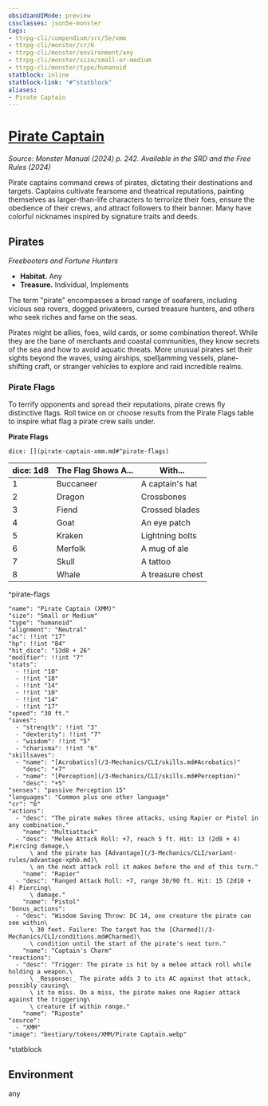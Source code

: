 ```yaml
---
obsidianUIMode: preview
cssclasses: json5e-monster
tags:
- ttrpg-cli/compendium/src/5e/xmm
- ttrpg-cli/monster/cr/6
- ttrpg-cli/monster/environment/any
- ttrpg-cli/monster/size/small-or-medium
- ttrpg-cli/monster/type/humanoid
statblock: inline
statblock-link: "#^statblock"
aliases:
- Pirate Captain
---
```

# [Pirate Captain](3-Mechanics\CLI\bestiary\humanoid/pirate-captain-xmm.md)
*Source: Monster Manual (2024) p. 242. Available in the <span title='Systems Reference Document (5.2)'>SRD</span> and the Free Rules (2024)*  

Pirate captains command crews of pirates, dictating their destinations and targets. Captains cultivate fearsome and theatrical reputations, painting themselves as larger-than-life characters to terrorize their foes, ensure the obedience of their crews, and attract followers to their banner. Many have colorful nicknames inspired by signature traits and deeds.

## Pirates

*Freebooters and Fortune Hunters*

- **Habitat.** Any  
- **Treasure.** Individual, Implements  

The term "pirate" encompasses a broad range of seafarers, including vicious sea rovers, dogged privateers, cursed treasure hunters, and others who seek riches and fame on the seas.

Pirates might be allies, foes, wild cards, or some combination thereof. While they are the bane of merchants and coastal communities, they know secrets of the sea and how to avoid aquatic threats. More unusual pirates set their sights beyond the waves, using airships, spelljamming vessels, plane-shifting craft, or stranger vehicles to explore and raid incredible realms.

### Pirate Flags

To terrify opponents and spread their reputations, pirate crews fly distinctive flags. Roll twice on or choose results from the Pirate Flags table to inspire what flag a pirate crew sails under.

**Pirate Flags**

`dice: [](pirate-captain-xmm.md#^pirate-flags)`

| dice: 1d8 | The Flag Shows A... | With... |
|-----------|---------------------|---------|
| 1 | Buccaneer | A captain's hat |
| 2 | Dragon | Crossbones |
| 3 | Fiend | Crossed blades |
| 4 | Goat | An eye patch |
| 5 | Kraken | Lightning bolts |
| 6 | Merfolk | A mug of ale |
| 7 | Skull | A tattoo |
| 8 | Whale | A treasure chest |
^pirate-flags

```statblock
"name": "Pirate Captain (XMM)"
"size": "Small or Medium"
"type": "humanoid"
"alignment": "Neutral"
"ac": !!int "17"
"hp": !!int "84"
"hit_dice": "13d8 + 26"
"modifier": !!int "7"
"stats":
  - !!int "10"
  - !!int "18"
  - !!int "14"
  - !!int "10"
  - !!int "14"
  - !!int "17"
"speed": "30 ft."
"saves":
  - "strength": !!int "3"
  - "dexterity": !!int "7"
  - "wisdom": !!int "5"
  - "charisma": !!int "6"
"skillsaves":
  - "name": "[Acrobatics](/3-Mechanics/CLI/skills.md#Acrobatics)"
    "desc": "+7"
  - "name": "[Perception](/3-Mechanics/CLI/skills.md#Perception)"
    "desc": "+5"
"senses": "passive Perception 15"
"languages": "Common plus one other language"
"cr": "6"
"actions":
  - "desc": "The pirate makes three attacks, using Rapier or Pistol in any combination."
    "name": "Multiattack"
  - "desc": "Melee Attack Roll: +7, reach 5 ft. Hit: 13 (2d8 + 4) Piercing damage,\
      \ and the pirate has [Advantage](/3-Mechanics/CLI/variant-rules/advantage-xphb.md)\
      \ on the next attack roll it makes before the end of this turn."
    "name": "Rapier"
  - "desc": "Ranged Attack Roll: +7, range 30/90 ft. Hit: 15 (2d10 + 4) Piercing\
      \ damage."
    "name": "Pistol"
"bonus_actions":
  - "desc": "Wisdom Saving Throw: DC 14, one creature the pirate can see within\
      \ 30 feet. Failure: The target has the [Charmed](/3-Mechanics/CLI/conditions.md#Charmed)\
      \ condition until the start of the pirate's next turn."
    "name": "Captain's Charm"
"reactions":
  - "desc": "Trigger: The pirate is hit by a melee attack roll while holding a weapon.\
      \ _Response:_ The pirate adds 3 to its AC against that attack, possibly causing\
      \ it to miss. On a miss, the pirate makes one Rapier attack against the triggering\
      \ creature if within range."
    "name": "Riposte"
"source":
  - "XMM"
"image": "bestiary/tokens/XMM/Pirate Captain.webp"
```
^statblock

## Environment

any